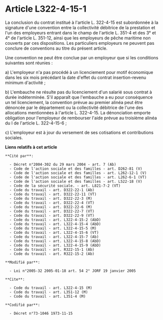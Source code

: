 # Article L322-4-15-1

La conclusion du contrat institué à l'article L. 322-4-15 est subordonnée à la signature d'une convention entre la
collectivité débitrice de la prestation et l'un des employeurs entrant dans le champ de l'article L. 351-4 et des 3° et 4° de
l'article L. 351-12, ainsi que les employeurs de pêche maritime non couverts par ces dispositions. Les particuliers
employeurs ne peuvent pas conclure de conventions au titre du présent article.

Une convention ne peut être conclue par un employeur que si les conditions suivantes sont réunies :

a) L'employeur n'a pas procédé à un licenciement pour motif économique dans les six mois précédant la date d'effet du contrat
insertion-revenu minimum d'activité ;

b) L'embauche ne résulte pas du licenciement d'un salarié sous contrat à durée indéterminée. S'il apparaît que l'embauche a
eu pour conséquence un tel licenciement, la convention prévue au premier alinéa peut être dénoncée par le département ou la
collectivité débitrice de l'une des allocations mentionnées à l'article L. 322-4-15. La dénonciation emporte obligation pour
l'employeur de rembourser l'aide prévue au troisième alinéa du I de l'article L. 322-4-15-6 ;

c) L'employeur est à jour du versement de ses cotisations et contributions sociales.

**Liens relatifs à cet article**

	**Cité par**:

	  - Décret n°2004-302 du 29 mars 2004 - art. 7 (Ab)
	  - Code de l'action sociale et des familles - art. D262-81 (V)
	  - Code de l'action sociale et des familles - art. L262-12-1 (V)
	  - Code de l'action sociale et des familles - art. L262-6-1 (VT)
	  - Code de l'action sociale et des familles - art. L522-18 (V)
	  - Code de la sécurité sociale. - art. L821-7-2 (VT)
	  - Code du travail - art. D322-22-1 (Ab)
	  - Code du travail - art. D322-22-11 (VT)
	  - Code du travail - art. D322-22-3 (M)
	  - Code du travail - art. D322-22-4 (VT)
	  - Code du travail - art. D322-22-6 (M)
	  - Code du travail - art. D322-22-7 (VT)
	  - Code du travail - art. D322-22-9 (VT)
	  - Code du travail - art. L322-4-15-2 (AbD)
	  - Code du travail - art. L322-4-15-4 (AbD)
	  - Code du travail - art. L322-4-15-5 (M)
	  - Code du travail - art. L322-4-15-6 (VT)
	  - Code du travail - art. L322-4-15-7 (Ab)
	  - Code du travail - art. L322-4-15-8 (AbD)
	  - Code du travail - art. L322-4-15-9 (AbD)
	  - Code du travail - art. R322-15-1 (Ab)
	  - Code du travail - art. R322-15-2 (Ab)

	**Modifié par**:

	  - Loi n°2005-32 2005-01-18 art. 54 2° JORF 19 janvier 2005

	**Cite**:

	  - Code du travail - art. L322-4-15 (M)
	  - Code du travail - art. L351-12 (M)
	  - Code du travail - art. L351-4 (M)

	**Codifié par**:

	  - Décret n°73-1046 1973-11-15
